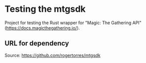# Testing the mtgsdk

Project for testing the Rust wrapper for "Magic: The Gathering API" (https://docs.magicthegathering.io/).

## URL for dependency

Source: https://github.com/rogertorres/mtgsdk